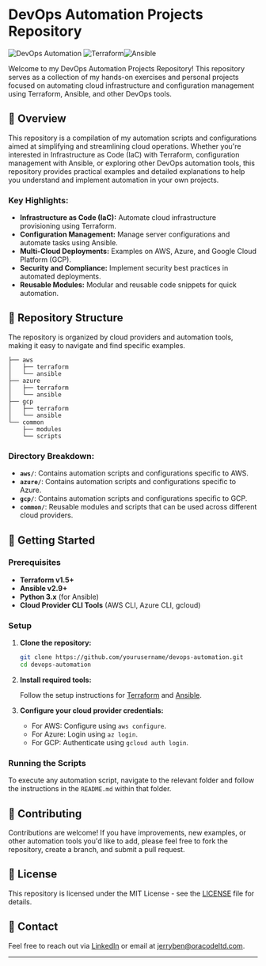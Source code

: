 # DevOps Automation Projects Repository

![DevOps Automation](https://img.shields.io/badge/DevOps-Automation-blue?style=flat-square) ![Terraform](https://img.shields.io/badge/Terraform-v1.8+-blueviolet?style=flat-square)![Ansible](https://img.shields.io/badge/Ansible-v2.10+-red?style=flat-square)

Welcome to my DevOps Automation Projects Repository! This repository serves as a collection of my hands-on exercises and personal projects focused on automating cloud infrastructure and configuration management using Terraform, Ansible, and other DevOps tools.

## 📜 Overview

This repository is a compilation of my automation scripts and configurations aimed at simplifying and streamlining cloud operations. Whether you're interested in Infrastructure as Code (IaC) with Terraform, configuration management with Ansible, or exploring other DevOps automation tools, this repository provides practical examples and detailed explanations to help you understand and implement automation in your own projects.

### Key Highlights:

- **Infrastructure as Code (IaC):** Automate cloud infrastructure provisioning using Terraform.
- **Configuration Management:** Manage server configurations and automate tasks using Ansible.
- **Multi-Cloud Deployments:** Examples on AWS, Azure, and Google Cloud Platform (GCP).
- **Security and Compliance:** Implement security best practices in automated deployments.
- **Reusable Modules:** Modular and reusable code snippets for quick automation.

## 📂 Repository Structure

The repository is organized by cloud providers and automation tools, making it easy to navigate and find specific examples.

```plaintext
├── aws
│   ├── terraform
│   └── ansible
├── azure
│   ├── terraform
│   └── ansible
├── gcp
│   ├── terraform
│   └── ansible
└── common
    ├── modules
    └── scripts
```

### Directory Breakdown:

- **`aws/`**: Contains automation scripts and configurations specific to AWS.
- **`azure/`**: Contains automation scripts and configurations specific to Azure.
- **`gcp/`**: Contains automation scripts and configurations specific to GCP.
- **`common/`**: Reusable modules and scripts that can be used across different cloud providers.

## 🚀 Getting Started

### Prerequisites

- **Terraform v1.5+**
- **Ansible v2.9+**
- **Python 3.x** (for Ansible)
- **Cloud Provider CLI Tools** (AWS CLI, Azure CLI, gcloud)

### Setup

1.  **Clone the repository:**

    ```bash
    git clone https://github.com/yourusername/devops-automation.git
    cd devops-automation
    ```

2.  **Install required tools:**

    Follow the setup instructions for [Terraform](https://www.terraform.io/downloads.html) and [Ansible](https://docs.ansible.com/ansible/latest/installation_guide/intro_installation.html).

3.  **Configure your cloud provider credentials:**

    - For AWS: Configure using `aws configure`.
    - For Azure: Login using `az login`.
    - For GCP: Authenticate using `gcloud auth login`.

### Running the Scripts

To execute any automation script, navigate to the relevant folder and follow the instructions in the `README.md` within that folder.

## 🤝 Contributing

Contributions are welcome! If you have improvements, new examples, or other automation tools you'd like to add, please feel free to fork the repository, create a branch, and submit a pull request.

## 📜 License

This repository is licensed under the MIT License - see the [LICENSE](/tmp/.mount_Joplin3kxc1D/resources/app.asar/LICENSE 'LICENSE') file for details.

## 📧 Contact

Feel free to reach out via [LinkedIn](https://www.linkedin.com/in/jerrybenoc) or email at jerryben@oracodeltd.com.

---
